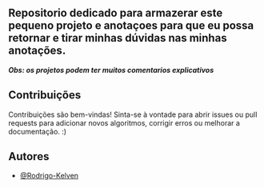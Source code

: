 ## Repositorio dedicado para armazerar este pequeno projeto e anotaçoes para que eu possa retornar e tirar minhas dúvidas nas minhas anotações.
***Obs: os projetos podem ter muitos comentarios explicativos***

## Contribuições
Contribuições são bem-vindas! Sinta-se à vontade para abrir issues ou pull requests para adicionar novos algoritmos, corrigir erros ou melhorar a documentação. :)

## Autores

- [@Rodrigo-Kelven](https://github.com/Rodrigo-Kelven/)
